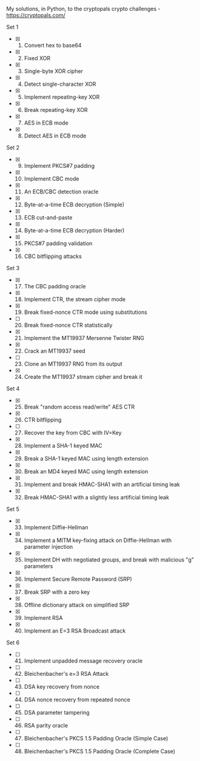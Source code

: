My solutions, in Python, to the cryptopals crypto challenges - https://cryptopals.com/

Set 1

- [x] 1. Convert hex to base64
- [x] 2. Fixed XOR
- [x] 3. Single-byte XOR cipher
- [x] 4. Detect single-character XOR
- [x] 5. Implement repeating-key XOR
- [x] 6. Break repeating-key XOR
- [x] 7. AES in ECB mode
- [x] 8. Detect AES in ECB mode

Set 2

- [x] 9. Implement PKCS#7 padding
- [x] 10. Implement CBC mode
- [x] 11. An ECB/CBC detection oracle
- [x] 12. Byte-at-a-time ECB decryption (Simple)
- [x] 13. ECB cut-and-paste
- [x] 14. Byte-at-a-time ECB decryption (Harder)
- [x] 15. PKCS#7 padding validation
- [x] 16. CBC bitflipping attacks

Set 3

- [x] 17. The CBC padding oracle
- [x] 18. Implement CTR, the stream cipher mode
- [x] 19. Break fixed-nonce CTR mode using substitutions
- [ ] 20. Break fixed-nonce CTR statistically
- [x] 21. Implement the MT19937 Mersenne Twister RNG
- [x] 22. Crack an MT19937 seed
- [ ] 23. Clone an MT19937 RNG from its output
- [x] 24. Create the MT19937 stream cipher and break it

Set 4

- [x] 25. Break "random access read/write" AES CTR
- [x] 26. CTR bitflipping
- [ ] 27. Recover the key from CBC with IV=Key
- [x] 28. Implement a SHA-1 keyed MAC
- [x] 29. Break a SHA-1 keyed MAC using length extension
- [x] 30. Break an MD4 keyed MAC using length extension
- [x] 31. Implement and break HMAC-SHA1 with an artificial timing leak
- [x] 32. Break HMAC-SHA1 with a slightly less artificial timing leak

Set 5

- [x] 33. Implement Diffie-Hellman
- [x] 34. Implement a MITM key-fixing attack on Diffie-Hellman with parameter injection
- [x] 35. Implement DH with negotiated groups, and break with malicious "g" parameters
- [x] 36. Implement Secure Remote Password (SRP)
- [x] 37. Break SRP with a zero key
- [x] 38. Offline dictionary attack on simplified SRP
- [x] 39. Implement RSA
- [x] 40. Implement an E=3 RSA Broadcast attack

Set 6

- [ ] 41. Implement unpadded message recovery oracle
- [ ] 42. Bleichenbacher's e=3 RSA Attack
- [ ] 43. DSA key recovery from nonce
- [ ] 44. DSA nonce recovery from repeated nonce
- [ ] 45. DSA parameter tampering
- [ ] 46. RSA parity oracle
- [ ] 47. Bleichenbacher's PKCS 1.5 Padding Oracle (Simple Case)
- [ ] 48. Bleichenbacher's PKCS 1.5 Padding Oracle (Complete Case)
